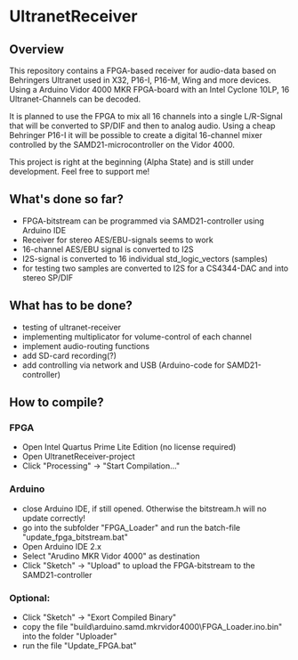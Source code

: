 
# UltranetReceiver

## Overview
This repository contains a FPGA-based receiver for audio-data based on Behringers Ultranet used in X32, P16-I, P16-M, Wing and more devices. Using a Arduino Vidor 4000 MKR FPGA-board with an Intel Cyclone 10LP, 16 Ultranet-Channels can be decoded.

It is planned to use the FPGA to mix all 16 channels into a single L/R-Signal that will be converted to SP/DIF and then to analog audio. Using a cheap Behringer P16-I it will be possible to create a digital 16-channel mixer controlled by the SAMD21-microcontroller on the Vidor 4000.

This project is right at the beginning (Alpha State) and is still under development. Feel free to support me!

## What's done so far?
* FPGA-bitstream can be programmed via SAMD21-controller using Arduino IDE
* Receiver for stereo AES/EBU-signals seems to work
* 16-channel AES/EBU signal is converted to I2S
* I2S-signal is converted to 16 individual std_logic_vectors (samples)
* for testing two samples are converted to I2S for a CS4344-DAC and into stereo SP/DIF

## What has to be done?
* testing of ultranet-receiver
* implementing multiplicator for volume-control of each channel
* implement audio-routing functions
* add SD-card recording(?)
* add controlling via network and USB (Arduino-code for SAMD21-controller)

## How to compile?
### FPGA
* Open Intel Quartus Prime Lite Edition (no license required)
* Open UltranetReceiver-project
* Click "Processing" -> "Start Compilation..."

### Arduino
* close Arduino IDE, if still opened. Otherwise the bitstream.h will no update correctly!
* go into the subfolder "FPGA_Loader" and run the batch-file "update_fpga_bitstream.bat"
* Open Arduino IDE 2.x
* Select "Arudino MKR Vidor 4000" as destination
* Click "Sketch" -> "Upload" to upload the FPGA-bitstream to the SAMD21-controller

### Optional:
* Click "Sketch" -> "Exort Compiled Binary"
* copy the file "build\arduino.samd.mkrvidor4000\FPGA_Loader.ino.bin" into the folder "Uploader"
* run the file "Update_FPGA.bat"